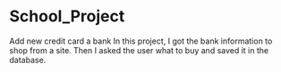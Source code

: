 # School_Project
Add new credit card  a bank
In this project, I got the bank information to shop from a site. Then I asked the user what to buy and saved it in the database.
